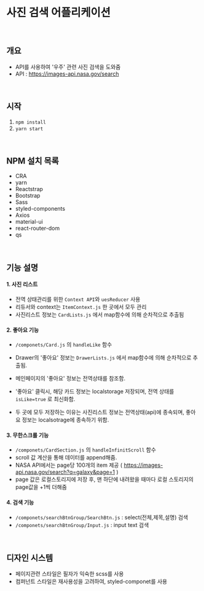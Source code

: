 # 사진 검색 어플리케이션


<br/>


## 개요
- API를 사용하여 '우주' 관련 사진 검색을 도와줌
- API : https://images-api.nasa.gov/search

<br/>

## 시작

1. ```npm install```
2. ```yarn start```

<br/>

## NPM 설치 목록

- CRA
- yarn 
- Reactstrap 
- Bootstrap
- Sass 
- styled-components 
- Axios 
- material-ui
- react-router-dom 
- qs

<br/>

## 기능 설명

#### 1. 사진 리스트
- 전역 상태관리를 위한 ```Context API```와 ```uesReducer``` 사용
- 리듀서와 context는 ```ItemContext.js``` 한 곳에서 모두 관리
- 사진리스트 정보는 ```CardLists.js``` 에서 map함수에 의해 순차적으로 추출됨

#### 2. 좋아요 기능
- ```/componets/Card.js``` 의 ```handleLike``` 함수
- Drawer의 '좋아요' 정보는 ```DrawerLists.js``` 에서 map함수에 의해 순차적으로 추출됨.
- 메인페이지의 '좋아요' 정보는 전역상태를 참조함.

- '좋아요' 클릭시, 해당 카드 정보는 localstorage 저장되며, 전역 상태를 ```isLike=true``` 로 최신화함.
- 두 곳에 모두 저장하는 이유는 사진리스트 정보는 전역상태(api)에 종속되며, 좋아요 정보는 localsotrage에 종속하기 위함.

#### 3. 무한스크롤 기능
- ```/componets/CardSection.js``` 의 ```handleInfinitScroll``` 함수
- scroll 값 계산을 통해 데이터를 append해줌.
- NASA API에서는 page당 100개의 item 제공 ( https://images-api.nasa.gov/search?q=galaxy&page=1 )
- page 값은 로컬스토리지에 저장 후, 맨 하단에 내려왔을 때마다 로컬 스토리지의 page값을 +1씩 더해줌

#### 4. 검색 기능
- ```/componets/searchBtnGroup/SearchBtn.js``` :  select(전체,제목,설명) 검색 
- ```/componets/searchBtnGroup/Input.js``` :  input text 검색 

<br/>

## 디자인 시스템

- 페이지관련 스타일은 필자가 익숙한 scss를 사용
- 컴퍼넌트 스타일은 재사용성을 고려하여, styled-componet를 사용 

